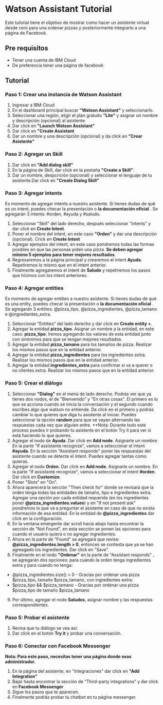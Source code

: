 # Watson Assistant Tutorial

Este tutorial tiene el objetivo de mostrar como hacer un asistente virtual desde cero para una ordenar pizzas y posteriormente integrarlo a una página de Facebook.

## Pre requisitos

- Tener una cuenta de IBM Cloud
- De preferencia tener una página de facebook

## Tutorial

### Paso 1: Crear una instancia de Watson Assistant

1. Ingresar a IBM Cloud 
2. En el dashboard principal buscar **"Watson Assistant"** y seleccionarlo.
3. Seleccionar una región, eligir el plan gratuito **"Lite"** y asignar un nombre y descripción (opcional) al asistente.
4. Dar click en **"Launch Watson Assistant"**
5. Dar click en **"Create Assistant**
6. Dar un nombre y una descripción (opcional) y da click en **"Crear Asistente"**

### Paso 2: Agregar un Skill

1. Dar click en **"Add dialog skill"**
2. En la página de Skill, dar click en la pestaña **"Create a Skill"**. 
3. Dar un nombre, despcrición (opcional) y seleccionar el lenguaje de tu asistente.Dar click en **"Create Dialog Skill"**

### Paso 3: Agregar intents

Es momento de agregar intents a nuestro asistente. Si tienes dudas de qué es un intent, puedes checar la presentación o **la documentación oficial** . Se agregarán 3 intents: #orden, #ayuda y #saludo.

1. Seleccionar "Skill" del lado derecho, después seleccionar "Intents" y dar click en **Create Intent**.
2. Poner el nombre del intent, en este caso **"Orden"** y dar una descripción (opcional). Crick en **Create Intent**
3. Agregar ejemplos del intent, en este caso pondremos todas las formas posibles en que las personas piden una pizza. **Se deben agregar mínimo 5 ejemplos para tener mejores resultados**.
4. Regresaremos a la página principal y crearemos el intent **Ayuda**. Repetiremos lo mismo que en el intent anterior.
5. Finalmente agregaremos el intent de **Saludo** y repetiremos los pasos que hicimos con los intent anteriores.

### Paso 4: Agregar entities

Es momento de agregar entities a nuestro asistente. Si tienes dudas de qué es una entity, puedes checar la presentación o **la documentación oficial** . Se agregarán 3 entities: @pizza_tipo, @pizza_ingredientes, @pizza_tamano e @ingredientes_extra.

1. Seleccionar "Entities" del lado derecho y dar click en **Create entity +**.
2. Agregar la entidad **pizza_tipo**. Asignar un nombre a la entidad, en este caso: **pizza_tipo**. Iremos agregando los valores de esta entidad junto con sinónimos para que se tengan mejores resultados.
3. Agregar la entidad **pizza_tamano** para los tamaños de pizza. Realizar los mismos pasos que en la entidad anterior.
4. Agregar la entidad **pizza_ingredientes** para los ingredientes extra. Realizar los mismos pasos que en la entidad anterior.
5. Agregar la entidad **ingredientes_extra** para confirmar si va a querer o no clientes extra. Realizar los mismos pasos que en la entidad anterior.

### Paso 5: Crear el diálogo

1. Seleccionar **"Dialog"** en el menú de lado derecho. Podrás ver que ya tienes dos nodos, el de "Bienvenido" y "En otras cosas". El primero es lo que se acciona cuando se inicia la conversación y el segundo cuando escribes algo que watson no entiende. Da click en el primero y podrás cambiar lo que quieres que diga tu asistente al iniciar. Puedes seleccionar la opción **random** para que se vayan alternando las respuestas cada vez que alguien entre.
**Nota: Durante todo este proceso puedes ir probando tu asistente en el botón Try it para ver si está haciendo lo que quieres.
2. Agregar el nodo de **Ayuda**. Dar click en **Add node**. Asignarle un nombre. En la parte "If assistante recognize", vamos a seleccionar el intent **#ayuda**. En la sección "Assistant responds" poner las respuestas del asistente cuando se detecte el intent. Puedes agregar tantas como quieras.
3. Agregar el nodo **Orden**. Dar click en **Add node**. Asignarle un nombre. En la parte "If assistante recognize", vamos a seleccionar el intent **#orden**. Dar click en **Customize**.
4. Poner "Slots" en "On".
5. Ahora aparecerá la sección "Then check for" donde se revisará que la orden tenga todas las entidades de tamaño, tipo e ingredientes extra. Agregar una opción por cada entidad requerida (en los ingredientes poner **@pizza_ingredientes.values**) y en "If not present ask" pondremos lo que va a preguntar el asistente en caso de que no exista información de esa entidad. En la entidad de **@pizza_ingredientes** dar click en la configuración.
6. En la ventana emergente dar scroll hacia abajo hasta encontrar la sección de "Not Found", en esta sección se ponen las opciones para cuando el usuario quiera o no agregar ingredientes. 
7. Ahora en la parte de "Found" se agregará que revise: **@pizza_ingredientes.length > 0**,  entonces se contesta que ya se han agreagado los ingredientes. Dar click en "Save".
8. Finalmente en el nodo **"Ordenar"** en la parte de "Assistant responds" , se agregarán dos opciones: para cuando la orden tenga ingredientes extra y para cuando no tenga:
  - @pizza_ingredientes.size() > 0 - Gracias por ordenar una pizza $pizza_tipo, tamaño $pizza_tamano, con ingredientes extra: <? $pizza_ingredientes.join(', ') ?>
  - $pizza_tipo && $pizza_tamano - Gracias por ordenar una pizza $pizza_tipo de tamaño $pizza_tamano
9. Por último, agregar el nodo **Saludos**, asignar nombre y las respuestas correspondientes.

### Paso 5: Probar el asistente

1. Revisa que tu diálogo se vea así:
2. Dar click en el botón **Try it** y probar una conversación.

### Paso 6: Conectar con Facebook Messenger

**Nota: Para este paso, necesitas tener una página donde seas administrador.**

1. En la página del asistente, en "Integraciones" dar click en **"Add Integration"**
2. Bajar hasta encontrar la sección de "Third-party integrations" y dar click en **Facebook Messenger**
3. Sigue los pasos que te aparecen. 
4. Finalmente podrás probar tu chatbot en tu página messenger.
